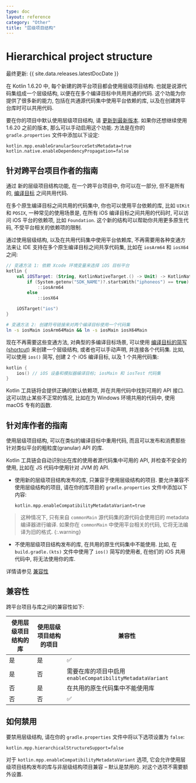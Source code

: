 ```yaml
---
type: doc
layout: reference
category: "Other"
title: "层级项目结构"
---
```


# Hierarchical project structure

最终更新: {{ site.data.releases.latestDocDate }}

在 Kotlin 1.6.20 中, 每个新建的跨平台项目都会使用层级项目结构. 也就是说源代码集组成一个层级结构, 以便在在多个编译目标中共用共通的代码.
这个功能为你提供了很多新的能力, 包括在共通源代码集中使用平台依赖的库, 以及在创建跨平台库时可以共用代码.

要在你的项目中默认使用层级项目结构, 请 [更新到最新版本](../releases.html#update-to-a-new-release).
如果你还想继续使用 1.6.20 之前的版本, 那么可以手动启用这个功能.
方法是在你的 `gradle.properties` 文件中添加以下设定:

```none
kotlin.mpp.enableGranularSourceSetsMetadata=true
kotlin.native.enableDependencyPropagation=false
```

## 针对跨平台项目作者的指南

通过 新的层级项目结构功能,
在一个跨平台项目中, 你可以在一部分, 但不是所有的, [编译目标](multiplatform-dsl-reference.html#targets) 之间共用代码.

在多个原生编译目标之间共用的代码集中, 你也可以使用平台依赖的库, 比如 `UIKit` 和 `POSIX`,
一种常见的使用场景是, 在所有 iOS 编译目标之间共用的代码时, 可以访问 iOS 平台的依赖项, 比如 `Foundation`.
这个新的结构可以帮助你共用更多原生代码, 不受平台相关的依赖项的限制.

通过使用层级结构, 以及在共用代码集中使用平台依赖库,
不再需要用各种变通方法来让 IDE 支持在多个原生编译目标之间共享代码集,
比如在 `iosArm64` 和 `iosX64` 之间:

```kotlin
// 变通方法 1: 依赖 Xcode 环境变量来选择 iOS 目标平台
kotlin {
    val iOSTarget: (String, KotlinNativeTarget.() -> Unit) -> KotlinNativeTarget =
        if (System.getenv("SDK_NAME")?.startsWith("iphoneos") == true)
            ::iosArm64
        else
            ::iosX64

    iOSTarget("ios")
}
```

```bash
# 变通方法 2: 创建符号链接来对两个编译目标使用一个代码集
ln -s iosMain iosArm64Main && ln -s iosMain iosX64Main
```

现在不再需要这些变通方法, 对典型的多编译目标场景, 可以使用
[编译目标的简写(shortcut)](multiplatform-share-on-platforms.html#use-target-shortcuts)
来创建一个层级结构, 或者也可以手动声明, 并连接各个代码集.
比如, 可以使用 `ios()` 简写, 创建 2 个 iOS 编译目标, 以及 1 个共用代码集:

```kotlin
kotlin {
    ios() // iOS 设备和模拟器编译目标; iosMain 和 iosTest 代码集
}
```

Kotlin 工具链将会提供正确的默认依赖项, 并在共用代码中找到可用的 API 接口.
这可以防止某些不正常的情况, 比如在为 Windows 环境共用的代码中, 使用 macOS 专有的函数.

## 针对库作者的指南

使用层级项目结构, 可以在类似的编译目标中重用代码, 而且可以发布和消费那些针对类似平台的粗粒度(granular) API 的库.

Kotlin 工具链会自动识别出在库的使用者源代码集中可用的 API, 并检查不安全的使用, 比如在 JS 代码中使用针对 JVM 的 API.

* 使用新的层级项目结构发布的库, 只兼容于使用层级结构的项目.
  要允许兼容不使用层级结构的项目, 请在你的库项目的 `gradle.properties` 文件中添加以下内容:

  ```none
  kotlin.mpp.enableCompatibilityMetadataVariant=true
  ```

 > 这种情况下, 只有来自 `commonMain` 源代码集的源代码会使用旧的 metadata 编译器进行编译.
 > 如果你在 `commonMain` 中使用平台相关的代码, 它将无法编译为旧的格式.
 {:.warning}

* 不使用层级项目结构发布的库, 在共用的原生代码集中不能使用.
  比如, 在 `build.gradle.(kts)` 文件中使用了 `ios()` 简写的使用者, 在他们的 iOS 共用代码中, 将无法使用你的库.

详情请参见 [兼容性](#compatibility)

## 兼容性

跨平台项目与库之间的兼容性如下:

| 使用层级项目结构的库 | 使用层级项目结构的项目 | 兼容性 |
|-------------------|--------------------|--------|
| 是 | 是 | ✅  |
| 是 | 否 | 需要在库的项目中启用 `enableCompatibilityMetadataVariant`     |
| 否 | 是 | 在共用的原生代码集中不能使用库 |
| 否 | 否 | ✅  |

## 如何禁用

要禁用层级结构, 请在你的 `gradle.properties` 文件中将以下选项设置为 `false`:

```none
kotlin.mpp.hierarchicalStructureSupport=false
```

对于 `kotlin.mpp.enableCompatibilityMetadataVariant` 选项,
它会允许使用层级项目结构发布的库与非层级结构项目兼容 – 默认是禁用的.
对这个选项不需要额外设置.
